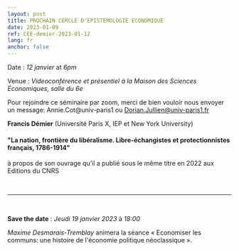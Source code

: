 ```yaml
---
layout: post
title: PROCHAIN CERCLE D'EPISTEMOLOGIE ECONOMIQUE
date: 2023-01-09
ref: CEE-demier-2023-01-12
lang: fr
anchor: false
---
```


<i class="fas fa-table"></i> Date : _12 janvier_ at _6pm_

<i class="fas fa-map-marked"></i> Venue : _Videoconférence et présentiel à la Maison des Sciences Économiques, salle du 6e_

<i class="fas fa-video"></i> Pour rejoindre ce séminaire par zoom, merci de bien vouloir nous envoyer un message: Annie.Cot@univ-paris1 ou Dorian.Jullien@univ-paris1.fr

**Francis Démier** (Université Paris X, IEP et New York University)

#### "La nation, frontière du libéralisme. Libre-échangistes et protectionnistes français, 1786-1914"

à propos de son ouvrage qu’il a publié sous le même titre en 2022 aux Editions du CNRS

<!--more-->

<br>
<hr />
<br>

**Save the date** : _Jeudi 19 janvier 2023_ à _18:00_

_Maxime Desmarais-Tremblay_ animera la séance « Economiser les communs: une histoire de l'économie politique néoclassique ». 
